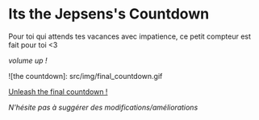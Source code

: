 # Its the Jepsens's Countdown

Pour toi qui attends tes vacances avec impatience, ce petit compteur est fait pour toi <3

*volume up !*

![the countdown]: src/img/final_countdown.gif 

[Unleash the final countdown !](https://www.google.com)

*N'hésite pas à suggérer des modifications/améliorations*